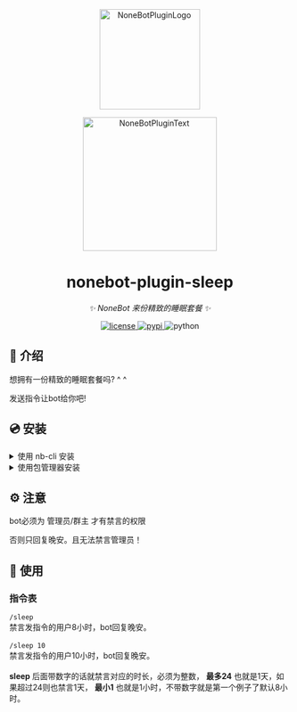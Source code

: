 <div align="center">
  <a href="https://v2.nonebot.dev/store"><img src="https://github.com/A-kirami/nonebot-plugin-template/blob/resources/nbp_logo.png" width="180" height="180" alt="NoneBotPluginLogo"></a>
  <br>
  <p><img src="https://github.com/A-kirami/nonebot-plugin-template/blob/resources/NoneBotPlugin.svg" width="240" alt="NoneBotPluginText"></p>
</div>

<div align="center">

# nonebot-plugin-sleep

_✨ NoneBot 来份精致的睡眠套餐 ✨_


<a href="./LICENSE">
    <img src="https://img.shields.io/github/license/mas-alone/nonebot-plugin-sleep.svg" alt="license">
</a>
<a href="https://pypi.python.org/pypi/nonebot-plugin-sleep">
    <img src="https://img.shields.io/pypi/v/nonebot-plugin-sleep.svg" alt="pypi">
</a>
<img src="https://img.shields.io/badge/python-3.8+-blue.svg" alt="python">

</div>

## 📖 介绍

想拥有一份精致的睡眠套餐吗? ^ ^

发送指令让bot给你吧!

## 💿 安装

<details>
<summary>使用 nb-cli 安装</summary>
在 nonebot2 项目的根目录下打开命令行, 输入以下指令即可安装

    nb plugin install nonebot-plugin-sleep

</details>

<details>
<summary>使用包管理器安装</summary>
在 nonebot2 项目的插件目录下, 打开命令行, 根据你使用的包管理器, 输入相应的安装命令

<details>
<summary>pip</summary>

    pip install nonebot-plugin-sleep
</details>
<details>
<summary>pdm</summary>

    pdm add nonebot-plugin-example
</details>
<details>
<summary>poetry</summary>

    poetry add nonebot-plugin-example
</details>
<details>
<summary>conda</summary>

    conda install nonebot-plugin-example
</details>

打开 nonebot2 项目根目录下的 `pyproject.toml` 文件, 在 `[tool.nonebot]` 部分追加写入

    plugins = ["nonebot_plugin_sleep"]

</details>

## ⚙️ 注意

bot必须为 管理员/群主 才有禁言的权限

否则只回复晚安。且无法禁言管理员！

## 🎉 使用
### 指令表
`/sleep`<br>
禁言发指令的用户8小时，bot回复晚安。<br><br>
`/sleep 10`<br>
禁言发指令的用户10小时，bot回复晚安。<br><br>
 **sleep** 后面带数字的话就禁言对应的时长，必须为整数， **最多24** 也就是1天，如果超过24则也禁言1天， **最小1** 也就是1小时，不带数字就是第一个例子了默认8小时。
